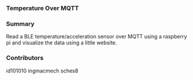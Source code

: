 ### Temperature Over MQTT


### Summary

Read a BLE temperature/acceleration sensor over MQTT using a raspberry pi and visualize the data using a little website.

### Contributors

id101010
ingmacmech
sches8
